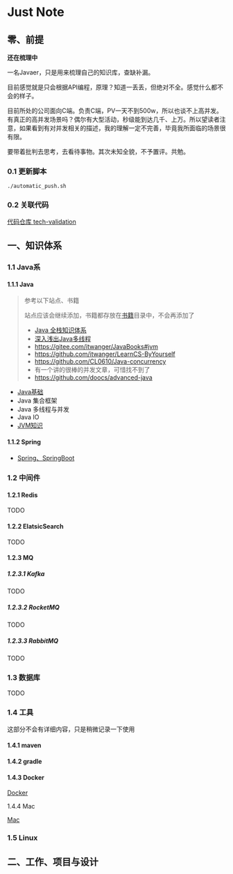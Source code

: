 # Just Note

## 零、前提

**还在梳理中**

一名Javaer，只是用来梳理自己的知识库，查缺补漏。

目前感觉就是只会根据API编程，原理？知道一丢丢，但绝对不全。感觉什么都不会的样子。

目前所处的公司面向C端。负责C端，PV一天不到500w，所以也谈不上高并发。有真正的高并发场景吗？偶尔有大型活动，秒级能到达几千、上万。所以望读者注意，如果看到有对并发相关的描述，我的理解一定不完善，毕竟我所面临的场景很有限。

要带着批判去思考，去看待事物。其次未知全貌，不予置评。共勉。

### 0.1 更新脚本

```shell
./automatic_push.sh
```

### 0.2 关联代码

[代码仓库 tech-validation](https://github.com/NanChaos/tech-validation.git)

## 一、知识体系

### 1.1 Java系

#### 1.1.1 Java

> 参考以下站点、书籍
>
> 站点应该会继续添加，书籍都存放在[书籍](./书籍)目录中，不会再添加了
>
> - [Java 全栈知识体系](https://pdai.tech/)
> - [深入浅出Java多线程](https://github.com/RedSpider1/concurrent)
> - https://gitee.com/itwanger/JavaBooks#jvm
> - https://github.com/itwanger/LearnCS-ByYourself
> - https://github.com/CL0610/Java-concurrency
> - 有一个讲的很棒的并发文章，可惜找不到了
> - https://github.com/doocs/advanced-java

- [Java基础](./Java/Java.md)
- Java 集合框架
- Java 多线程与并发
- Java IO
- [JVM知识](./Java/JVM.md)

#### 1.1.2 Spring

- [Spring、SpringBoot](./Java/SpringBoot.md)

### 1.2 中间件

#### 1.2.1 Redis

TODO

#### 1.2.2 ElatsicSearch

TODO

#### 1.2.3 MQ

##### 1.2.3.1 Kafka

TODO

##### 1.2.3.2 RocketMQ

TODO

##### 1.2.3.3 RabbitMQ

TODO

### 1.3 数据库

TODO

### 1.4 工具

这部分不会有详细内容，只是稍微记录一下使用

#### 1.4.1 maven

#### 1.4.2 gradle

#### 1.4.3 Docker

[Docker](./Docker/Docker.md)

1.4.4 Mac

[Mac](./Mac/Mac.md)

### 1.5 Linux



## 二、工作、项目与设计 









